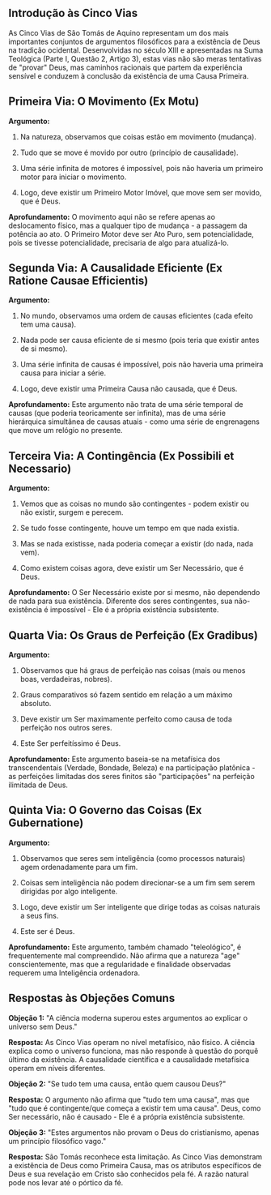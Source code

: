 ## Introdução às Cinco Vias

As Cinco Vias de São Tomás de Aquino representam um dos mais importantes conjuntos de argumentos filosóficos para a existência de Deus na tradição ocidental. Desenvolvidas no século XIII e apresentadas na Suma Teológica (Parte I, Questão 2, Artigo 3), estas vias não são meras tentativas de "provar" Deus, mas caminhos racionais que partem da experiência sensível e conduzem à conclusão da existência de uma Causa Primeira.

## Primeira Via: O Movimento (Ex Motu)

**Argumento:**

1. Na natureza, observamos que coisas estão em movimento (mudança).

2. Tudo que se move é movido por outro (princípio de causalidade).

3. Uma série infinita de motores é impossível, pois não haveria um primeiro motor para iniciar o movimento.

4. Logo, deve existir um Primeiro Motor Imóvel, que move sem ser movido, que é Deus.

**Aprofundamento:** O movimento aqui não se refere apenas ao deslocamento físico, mas a qualquer tipo de mudança - a passagem da potência ao ato. O Primeiro Motor deve ser Ato Puro, sem potencialidade, pois se tivesse potencialidade, precisaria de algo para atualizá-lo.

## Segunda Via: A Causalidade Eficiente (Ex Ratione Causae Efficientis)

**Argumento:**

1. No mundo, observamos uma ordem de causas eficientes (cada efeito tem uma causa).

2. Nada pode ser causa eficiente de si mesmo (pois teria que existir antes de si mesmo).

3. Uma série infinita de causas é impossível, pois não haveria uma primeira causa para iniciar a série.

4. Logo, deve existir uma Primeira Causa não causada, que é Deus.

**Aprofundamento:** Este argumento não trata de uma série temporal de causas (que poderia teoricamente ser infinita), mas de uma série hierárquica simultânea de causas atuais - como uma série de engrenagens que move um relógio no presente.

## Terceira Via: A Contingência (Ex Possibili et Necessario)

**Argumento:**

1. Vemos que as coisas no mundo são contingentes - podem existir ou não existir, surgem e perecem.

2. Se tudo fosse contingente, houve um tempo em que nada existia.

3. Mas se nada existisse, nada poderia começar a existir (do nada, nada vem).

4. Como existem coisas agora, deve existir um Ser Necessário, que é Deus.

**Aprofundamento:** O Ser Necessário existe por si mesmo, não dependendo de nada para sua existência. Diferente dos seres contingentes, sua não-existência é impossível - Ele é a própria existência subsistente.

## Quarta Via: Os Graus de Perfeição (Ex Gradibus)

**Argumento:**

1. Observamos que há graus de perfeição nas coisas (mais ou menos boas, verdadeiras, nobres).

2. Graus comparativos só fazem sentido em relação a um máximo absoluto.

3. Deve existir um Ser maximamente perfeito como causa de toda perfeição nos outros seres.

4. Este Ser perfeitíssimo é Deus.

**Aprofundamento:** Este argumento baseia-se na metafísica dos transcendentais (Verdade, Bondade, Beleza) e na participação platônica - as perfeições limitadas dos seres finitos são "participações" na perfeição ilimitada de Deus.

## Quinta Via: O Governo das Coisas (Ex Gubernatione)

**Argumento:**

1. Observamos que seres sem inteligência (como processos naturais) agem ordenadamente para um fim.

2. Coisas sem inteligência não podem direcionar-se a um fim sem serem dirigidas por algo inteligente.

3. Logo, deve existir um Ser inteligente que dirige todas as coisas naturais a seus fins.

4. Este ser é Deus.

**Aprofundamento:** Este argumento, também chamado "teleológico", é frequentemente mal compreendido. Não afirma que a natureza "age" conscientemente, mas que a regularidade e finalidade observadas requerem uma Inteligência ordenadora.

## Respostas às Objeções Comuns

**Objeção 1:** "A ciência moderna superou estes argumentos ao explicar o universo sem Deus."

**Resposta:** As Cinco Vias operam no nível metafísico, não físico. A ciência explica como o universo funciona, mas não responde à questão do porquê último da existência. A causalidade científica e a causalidade metafísica operam em níveis diferentes.

**Objeção 2:** "Se tudo tem uma causa, então quem causou Deus?"

**Resposta:** O argumento não afirma que "tudo tem uma causa", mas que "tudo que é contingente/que começa a existir tem uma causa". Deus, como Ser necessário, não é causado - Ele é a própria existência subsistente.

**Objeção 3:** "Estes argumentos não provam o Deus do cristianismo, apenas um princípio filosófico vago."

**Resposta:** São Tomás reconhece esta limitação. As Cinco Vias demonstram a existência de Deus como Primeira Causa, mas os atributos específicos de Deus e sua revelação em Cristo são conhecidos pela fé. A razão natural pode nos levar até o pórtico da fé.
